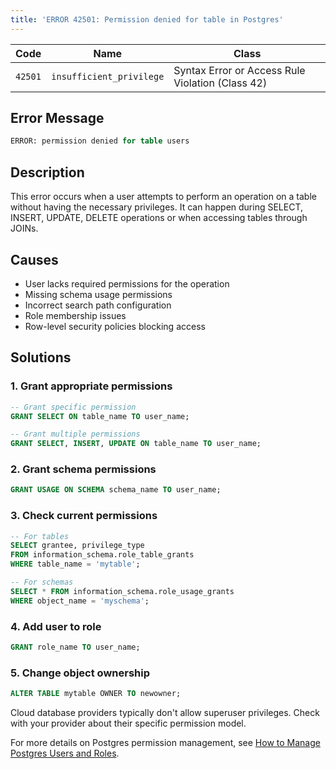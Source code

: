 ```yaml
---
title: 'ERROR 42501: Permission denied for table in Postgres'
---
```


| Code    | Name                     | Class                                            |
| ------- | ------------------------ | ------------------------------------------------ |
| `42501` | `insufficient_privilege` | Syntax Error or Access Rule Violation (Class 42) |

## Error Message

```sql
ERROR: permission denied for table users
```

## Description

This error occurs when a user attempts to perform an operation on a table without having the necessary privileges. It can happen during SELECT, INSERT, UPDATE, DELETE operations or when accessing tables through JOINs.

## Causes

- User lacks required permissions for the operation
- Missing schema usage permissions
- Incorrect search path configuration
- Role membership issues
- Row-level security policies blocking access

## Solutions

### 1. Grant appropriate permissions

```sql
-- Grant specific permission
GRANT SELECT ON table_name TO user_name;

-- Grant multiple permissions
GRANT SELECT, INSERT, UPDATE ON table_name TO user_name;
```

### 2. Grant schema permissions

```sql
GRANT USAGE ON SCHEMA schema_name TO user_name;
```

### 3. Check current permissions

```sql
-- For tables
SELECT grantee, privilege_type
FROM information_schema.role_table_grants
WHERE table_name = 'mytable';

-- For schemas
SELECT * FROM information_schema.role_usage_grants
WHERE object_name = 'myschema';
```

### 4. Add user to role

```sql
GRANT role_name TO user_name;
```

### 5. Change object ownership

```sql
ALTER TABLE mytable OWNER TO newowner;
```

<HintBlock type="info">

Cloud database providers typically don't allow superuser privileges. Check with your provider about their specific permission model.

For more details on Postgres permission management, see [How to Manage Postgres Users and Roles](/blog/how-to-manage-postgres-users-and-roles).

</HintBlock>
